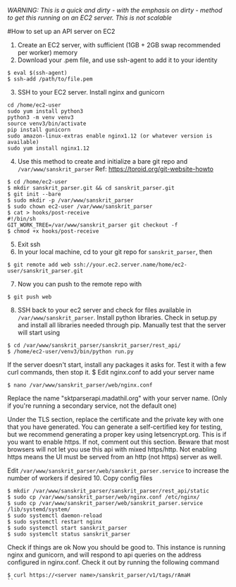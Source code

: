 *WARNING: This is a quick and dirty - with the emphasis on dirty - method to get
this running on an EC2 server. This is not scalable*

#How to set up an API server on EC2

1. Create an EC2 server, with sufficient (1GB + 2GB swap recommended per worker) memory
2. Download your .pem file, and use ssh-agent to add it to your identity
```
$ eval $(ssh-agent)
$ ssh-add /path/to/file.pem
```
3. SSH to your EC2 server. Install nginx and gunicorn
```
cd /home/ec2-user
sudo yum install python3
python3 -m venv venv3
source venv3/bin/activate
pip install gunicorn
sudo amazon-linux-extras enable nginx1.12 (or whatever version is available)
sudo yum install nginx1.12
```
4. Use this method to create and initialize a bare git repo and `/var/www/sanskrit_parser`
Ref: https://toroid.org/git-website-howto
```
$ cd /home/ec2-user
$ mkdir sanskrit_parser.git && cd sanskrit_parser.git
$ git init --bare
$ sudo mkdir -p /var/www/sanskrit_parser
$ sudo chown ec2-user /var/www/sanskrit_parser
$ cat > hooks/post-receive
#!/bin/sh
GIT_WORK_TREE=/var/www/sanskrit_parser git checkout -f
$ chmod +x hooks/post-receive
```
5. Exit ssh
6. In your local machine, cd to your git repo for `sanskrit_parser`, then
```
$ git remote add web ssh://your.ec2.server.name/home/ec2-user/sanskrit_parser.git
```
7. Now you can push to the remote repo with
```
$ git push web
```
8. SSH back to your ec2 server and check for files available in `/var/www/sanskrit_parser`. Install python libraries. Check in setup.py and install all libraries needed through pip. Manually test that the server will start using
```
$ cd /var/www/sanskrit_parser/sanskrit_parser/rest_api/
$ /home/ec2-user/venv3/bin/python run.py
```
If the server doesn't start, install any packages it asks for. Test it with a few curl commands, then stop it.
$ Edit nginx.conf to add your server name
```
$ nano /var/www/sanskrit_parser/web/nginx.conf
```
Replace the name "sktparserapi.madathil.org" with your server name. (Only if you're
running a secondary service, not the default one)

Under the TLS section, replace the certificate and the private key with one that you have
generated. You can generate a self-certified key for testing, but we recommend generating
a proper key using letsencrypt.org. This is if you want to enable https. If not, comment out this
section. Beware that most browsers will not let you use this api with mixed https/http. Not enabling
https means the UI must be served from an http (not https) server as well. 

Edit `/var/www/sanskrit_parser/web/sanskrit_parser.service` to increase the
number of workers if desired
10. Copy config files
```
$ mkdir /var/www/sanskrit_parser/sanskrit_parser/rest_api/static
$ sudo cp /var/www/sanskrit_parser/web/nginx.conf /etc/nginx/
$ sudo cp /var/www/sanskrit_parser/web/sanskrit_parser.service /lib/systemd/system/
$ sudo systemctl daemon-reload
$ sudo systemctl restart nginx
$ sudo systemctl start sanskrit_parser
$ sudo systemclt status sanskrit_parser
```
Check if things are ok
Now you should be good to. This instance is running nginx and gunicorn, and will
respond to api queries on the address configured in nginx.conf.
Check it out by running the following command
```
$ curl https://<server name>/sanskrit_parser/v1/tags/rAmaH
``
